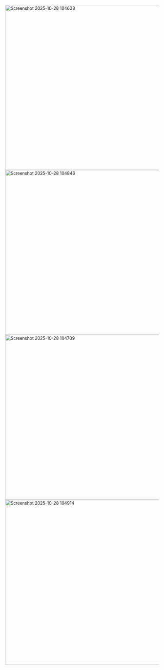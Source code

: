 <img width="960" height="540" alt="Screenshot 2025-10-28 104638" src="https://github.com/user-attachments/assets/349c9ae4-0e15-4bcd-acb2-6981e469e11f" />
<img width="960" height="540" alt="Screenshot 2025-10-28 104846" src="https://github.com/user-attachments/assets/f7342bbe-86a1-4320-8628-654bfad2b099" />
<img width="960" height="540" alt="Screenshot 2025-10-28 104709" src="https://github.com/user-attachments/assets/529b6df5-e453-41a1-91a4-7a150b63fea7" />
<img width="960" height="540" alt="Screenshot 2025-10-28 104914" src="https://github.com/user-attachments/assets/734708cb-9b6e-4ff8-aafb-18ff4451e534" />
